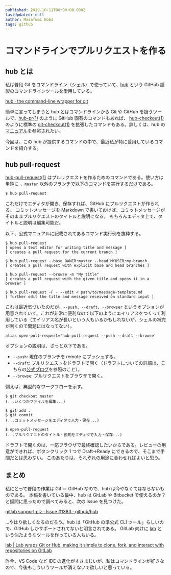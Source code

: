 ```yaml
---
published: 2019-10-11T00:00:00.000Z
lastUpdated: null
author: Masafumi Koba
tags: github
---
```


# コマンドラインでプルリクエストを作る

## hub とは

私は普段 Git をコマンドライン（シェル）で使っていて、[hub](https://hub.github.com) という GitHub 謹製のコマンドラインツールを愛用している。

[hub · the command-line wrapper for git](https://hub.github.com/)

簡単に言ってしまうと hub とはコマンドラインから Git や GitHub を扱うツールで、[hub-pr(1)](https://hub.github.com/hub-pr.1.html) のように GitHub 固有のコマンドもあれば、 [hub-checkout(1)](https://hub.github.com/hub-checkout.1.html) のように標準の [git-checkout(1)](https://git-scm.com/docs/git-checkout) を拡張したコマンドもある。詳しくは、hub の[マニュアル](https://hub.github.com/hub.1.html)を参照されたい。

今回は、この hub が提供するコマンドの中で、最近私が特に愛用しているコマンドを紹介する。

## hub pull-request

[hub-pull-request(1)](https://hub.github.com/hub-pull-request.1.html) はプルリクエストを作るためのコマンドである。使い方は単純に 、`master` 以外のブランチで以下のコマンドを実行するだけである。

```shell
$ hub pull-request
```

これだけでエディタが開き、保存すれば、GitHub にプルリクエストが作られる。
コミットメッセージを Markdown で書いておけば、コミットメッセージがそのままプルリクエストのタイトルと説明になる。
もちろんエディタ上で、タイトルと説明は編集可能だ。

以下、公式マニュアルに記載されてあるコマンド実行例を抜粋する。

```shell
$ hub pull-request
[ opens a text editor for writing title and message ]
[ creates a pull request for the current branch ]

$ hub pull-request --base OWNER:master --head MYUSER:my-branch
[ creates a pull request with explicit base and head branches ]

$ hub pull-request --browse -m "My title"
[ creates a pull request with the given title and opens it in a browser ]

$ hub pull-request -F - --edit < path/to/message-template.md
[ further edit the title and message received on standard input ]
```

これは最近気づいたのだが、`--push`、`--draft`、`--browser` というオプションが用意されていて、これが非常に便利なので以下のようにエイリアスをつくって利用している（エイリアス名が長いという人もいるかもしれないが、シェルの補完が利くので問題にはなってない）。

```shell
alias open-pull-request='hub pull-request --push --draft --browse'
```

オプションの説明は、ざっと以下である。

- `--push`: 現在のブランチを remote にプッシュする。
- `--draft`: プルリクエストをドラフトで開く（ドラフトについての詳細は、こちらの[公式ブログ](https://github.blog/2019-02-14-introducing-draft-pull-requests)を参照のこと）。
- `--browse`: プルリクエストをブラウザで開く。

例えば、典型的なワークフローを示す。

```shell
$ git checkout master
(...いくつかファイルを編集...)

$ git add .
$ git commit
(...コミットメッセージをエディタで入力・保存...)

$ open-pull-request
(...プルリクエストのタイトル・説明をエディタで入力・保存...)
```

ドラフトで開くのは、一応ブラウザで最終確認したいからである。レビューの用意ができれば、ボタンクリック 1 つで Draft→Ready にできるので、そこまで手間だとは思わない。
このあたりは、それぞれの用途に合わせればよいと思う。

## まとめ

私にとって普段の作業は Git ＝ GitHub なので、hub は今やなくてはならないものである。
本稿を書いている最中、hub は GitLab や Bitbucket で使えるのか？と疑問に思ったので調べてみると、次の issue を見つけた。

[gitlab support plz · Issue #1383 · github/hub](https://github.com/github/hub/issues/1383)

…やはり欲しくなるのだろう。hub は「GitHub の準公式 CLI ツール」らしいので、GitHub しかサポートされてないと明言されてある。
GitLab 向けに [lab](https://zaquestion.github.io/lab/) という似たようなツールを作っている人もいる。

[lab | Lab wraps Git or Hub, making it simple to clone, fork, and interact with repositories on GitLab](https://zaquestion.github.io/lab/)

昨今、VS Code など IDE の進化がすさまじいが、私はコマンドラインが好きなので、今後もこういうツールが消えないで欲しいと思っている。
